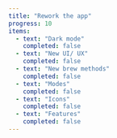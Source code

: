 ```yaml
---
title: "Rework the app"
progress: 10
items:
  - text: "Dark mode"
    completed: false
  - text: "New UI/ UX"
    completed: false
  - text: "New brew methods"
    completed: false
  - text: "Modes"
    completed: false
  - text: "Icons"
    completed: false
  - text: "Features"
    completed: false
---
```

